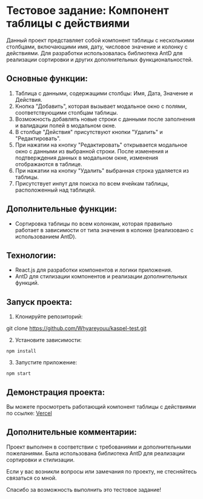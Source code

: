 # Тестовое задание: Компонент таблицы с действиями

Данный проект представляет собой компонент таблицы с несколькими столбцами, включающими имя, дату, числовое значение и колонку с действиями. Для разработки использовалась библиотека AntD для реализации сортировки и других дополнительных функциональностей.

## Основные функции:

1.  Таблица с данными, содержащими столбцы: Имя, Дата, Значение и Действия.
2.  Кнопка "Добавить", которая вызывает модальное окно с полями, соответствующими столбцам таблицы.
3.  Возможность добавлять новые строки с данными после заполнения и валидации полей в модальном окне.
4.  В столбце "Действия" присутствуют кнопки "Удалить" и "Редактировать".
5.  При нажатии на кнопку "Редактировать" открывается модальное окно с данными из выбранной строки. После изменения и подтверждения данных в модальном окне, изменения отображаются в таблице.
6.  При нажатии на кнопку "Удалить" выбранная строка удаляется из таблицы.
7.  Присутствует инпут для поиска по всем ячейкам таблицы, расположенный над таблицей.

## Дополнительные функции:

-   Сортировка таблицы по всем колонкам, которая правильно работает в зависимости от типа значения в колонке (реализовано с использованием AntD).

## Технологии:

-   React.js для разработки компонентов и логики приложения.
-   AntD для стилизации компонентов и реализации дополнительных функций.

## Запуск проекта:
1. Клонируйте репозиторий:

git clone https://github.com/Whyareyouu/kaspel-test.git

2. Установите зависимости:

`npm install`

3.  Запустите приложение:

`npm start`

## Демонстрация проекта:

Вы можете просмотреть работающий компонент таблицы с действиями по ссылке: [Vercel](https://kaspel-test.vercel.app/)

## Дополнительные комментарии:

Проект выполнен в соответствии с требованиями и дополнительными пожеланиями. Была использована библиотека AntD для реализации сортировки и стилизации.

Если у вас возникли вопросы или замечания по проекту, не стесняйтесь связаться со мной.

Спасибо за возможность выполнить это тестовое задание!